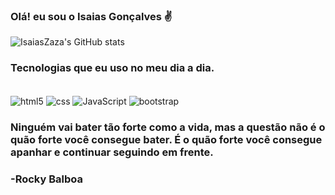 ### Olá! eu sou o Isaias Gonçalves ✌️

![IsaiasZaza's GitHub stats](https://github-readme-stats.vercel.app/api?username=IsaiasZaza&show_icons=true&theme=dark)

### Tecnologias que eu uso no meu dia a dia.

<div style="display: inline_block"><br/>
<img align="center" alt="html5" src="https://img.shields.io/badge/HTML-239120?style=for-the-badge&logo=html5&logoColor=white">
<img align="center" alt="css" src="https://img.shields.io/badge/CSS-239120?&style=for-the-badge&logo=css3&logoColor=white">
<img align="center" alt="JavaScript" src="https://img.shields.io/badge/JavaScript-F7DF1E?style=for-the-badge&logo=javascript&logoColor=black">
<img align="center" alt="bootstrap" src="https://img.shields.io/badge/Bootstrap-563D7C?style=for-the-badge&logo=bootstrap&logoColor=white"><br>

### Ninguém vai bater tão forte como a vida, mas a questão não é o quão forte você consegue bater. É o quão forte você consegue apanhar e continuar seguindo em frente.
### -Rocky Balboa
